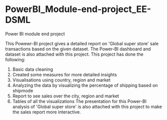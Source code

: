 # PowerBI_Module-end-project_EE-DSML
Power BI module end project

This Powewr-BI project gives a detailed report on 'Global super store' sale transactions based on the given dataset. The Power-BI dashboard and dataset is also attached with this project.
This project has done the following:
1. Basic data cleaning
2. Created some measures for more detailed insights
3. Visualisations using country, region and market
4. Analyzing the data by visualizing the percentage of shipping based on shipmode
5. Report to see sales over the city, region and market
6. Tables of all the visualizations
The presentation for this Power-BI analysis of 'Global super store' is also attached with this project to make the sales report more interactive.
